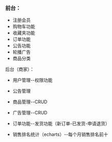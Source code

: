 ### 前台：

- 注册会员
- 购物车功能
- 收藏夹功能
- 订单功能
- 公告功能
- 轮播广告
- 商品分类

后台（商家）：

- 用户管理--权限功能

- 公告管理
- 商品管理--CRUD

- 广告管理--CRUD

- 订单功能--发货功能（新订单-已发货-申请退货）

- 销售排名统计（echarts）--每个月销售排名前十